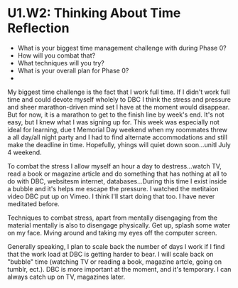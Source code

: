 # U1.W2: Thinking About Time Reflection

* What is your biggest time management challenge with during Phase 0? 
* How will you combat that? 
* What techniques will you try?
* What is your overall plan for Phase 0?
* 
My biggest time challenge is the fact that I work full time. If I didn't work full time and could devote myself wholely to DBC I think the stress and pressure and sheer marathon-driven mind set I have at the moment would disappear. But for now, it is a marathon to get to the finish line by week's end. It's not easy, but I knew what I was signing up for.
This week was especially not ideal for learning, due t Memorial Day weekend when my roommates threw a all day/all night party and I had to find alternate accommodations and still make the deadline in time.
Hopefully, yhings will quiet down soon...unitl July 4 weekend.

To combat the stress I allow myself an hour a day to destress...watch TV, read a book or magazine article and do something that has nothing at all to do with DBC, websitesm internet, databases...During this time I exist inside a bubble and it's helps me escape the pressure.
I watched the metitaion video DBC put up on Vimeo. I think I'll start doing that too. I have never meditated before.

Techniques to combat stress, apart from mentally disengaging from the material mentally is also to disengage physically. Get up, splash some water on my face. Mving around and taking my eyes off the computer screen.

Generally speaking, I plan to scale back the number of days I work if I find that the work load at DBC is getting harder to bear.
I will scale back on "bubble" time (watching TV or reading a book, magazine artcle, going on tumblr, ect.).
DBC is more important at the moment, and it's temporary. I can always catch up on TV, magazines later.

